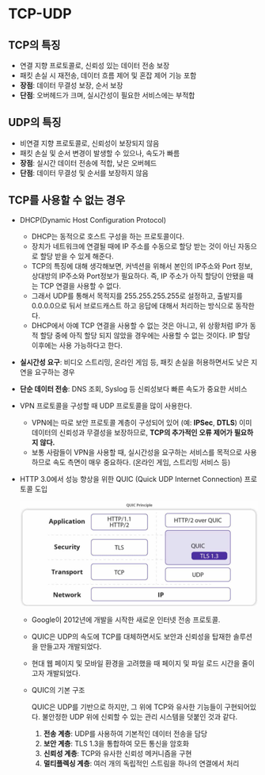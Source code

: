 # TCP-UDP



## **TCP의 특징**

- 연결 지향 프로토콜로, 신뢰성 있는 데이터 전송 보장
- 패킷 손실 시 재전송, 데이터 흐름 제어 및 혼잡 제어 기능 포함
- **장점**: 데이터 무결성 보장, 순서 보장
- **단점**: 오버헤드가 크며, 실시간성이 필요한 서비스에는 부적합



## **UDP의 특징**

- 비연결 지향 프로토콜로, 신뢰성이 보장되지 않음
- 패킷 손실 및 순서 변경이 발생할 수 있으나, 속도가 빠름
- **장점**: 실시간 데이터 전송에 적합, 낮은 오버헤드
- **단점**: 데이터 무결성 및 순서를 보장하지 않음



## TCP를 사용할 수 없는 경우

- DHCP(Dynamic Host Configuration Protocol)

  - DHCP는 동적으로 호스트 구성을 하는 프로토콜이다.
  - 장치가 네트워크에 연결될 때에 IP 주소를 수동으로 할당 받는 것이 아닌 자동으로 할당 받을 수 있게 해준다.
  - TCP의 특징에 대해 생각해보면, 커넥션을 위해서 본인의 IP주소와 Port 정보, 상대방의 IP주소와 Port정보가 필요하다. 즉, IP 주소가 아직 할당이 안됐을 때는 TCP 연결을 사용할 수 없다.
  - 그래서 UDP를 통해서 목적지를 255.255.255.255로 설정하고, 출발지를 0.0.0.0으로 둬서 브로드캐스트 하고 응답에 대해서 처리하는 방식으로 동작한다.
  - DHCP에서 아예 TCP 연결을 사용할 수 없는 것은 아니고, 위 상황처럼 IP가 동적 할당 중에 아직 할당 되지 않았을 경우에는 사용할 수 없는 것이다. IP 할당 이후에는 사용 가능하다고 한다.

- **실시간성 요구**: 비디오 스트리밍, 온라인 게임 등, 패킷 손실을 허용하면서도 낮은 지연을 요구하는 경우

- **단순 데이터 전송**: DNS 조회, Syslog 등 신뢰성보다 빠른 속도가 중요한 서비스

- VPN 프로토콜을 구성할 때 UDP 프로토콜을 많이 사용한다.

  - VPN에는 따로 보안 프로토콜 계층이 구성되어 있어 (예: **IPSec**, **DTLS**) 이미 데이터의 신뢰성과 무결성을 보장하므로, **TCP의 추가적인 오류 제어가 필요하지 않다.**
  - 보통 사람들이 VPN을 사용할 때, 실시간성을 요구하는 서비스를 목적으로 사용하므로 속도 측면이 매우 중요하다. (온라인 게임, 스트리밍 서비스 등)

- HTTP 3.0에서 성능 향상을 위한 QUIC (Quick UDP Internet Connection) 프로토콜 도입

  ![img.png](img/QUIC.png)

  - Google이 2012년에 개발을 시작한 새로운 인터넷 전송 프로토콜.

  - QUIC은 UDP의 속도에 TCP를 대체하면서도 보안과 신뢰성을 탑재한 솔루션을 만들고자 개발되었다.

  - 현대 웹 페이지 및 모바일 환경을 고려했을 때 페이지 및 파일 로드 시간을 줄이고자 개발되었다.

  - QUIC의 기본 구조

    QUIC은 UDP를 기반으로 하지만, 그 위에 TCP와 유사한 기능들이 구현되어있다. 불안정한 UDP 위에 신뢰할 수 있는 관리 시스템을 덧붙인 것과 같다.
  
    1. **전송 계층**: UDP를 사용하여 기본적인 데이터 전송을 담당
    2. **보안 계층**: TLS 1.3을 통합하여 모든 통신을 암호화
    3. **신뢰성 계층**: TCP와 유사한 신뢰성 메커니즘을 구현
    4. **멀티플렉싱 계층**: 여러 개의 독립적인 스트림을 하나의 연결에서 처리